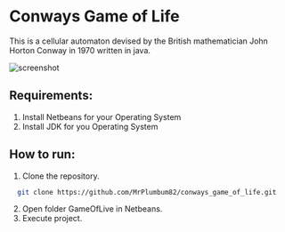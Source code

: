 # Conways Game of Life
This is a cellular automaton devised by the British mathematician John Horton Conway in 1970 written in java.

![screenshot](https://cloud.githubusercontent.com/assets/11234396/18334166/bca1ed18-758e-11e6-807b-70389880f07b.png)

## Requirements:
1. Install Netbeans for your Operating System
2. Install JDK for you Operating System

## How to run:
1. Clone the repository.
```bash
  git clone https://github.com/MrPlumbum82/conways_game_of_life.git
```
2. Open folder GameOfLive in Netbeans.
3. Execute project.
